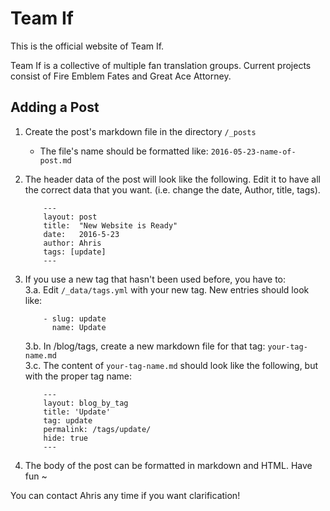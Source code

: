 # Team If

This is the official website of Team If.

Team If is a collective of multiple fan translation groups. Current projects consist of Fire Emblem Fates and Great Ace Attorney.

## Adding a Post

1. Create the post's markdown file in the directory `/_posts`
    - The file's name should be formatted like: `2016-05-23-name-of-post.md`
2. The header data of the post will look like the following. Edit it to have all the correct data that you want. (i.e. change the date, Author, title, tags).

    ```
        ---
        layout: post
        title:  "New Website is Ready"
        date:   2016-5-23
        author: Ahris
        tags: [update]
        ---
    ```

3. If you use a new tag that hasn't been used before, you have to:  
    3.a. Edit `/_data/tags.yml` with your new tag. New entries should look like:  

    ```
        - slug: update
          name: Update
    ```

    3.b. In /blog/tags, create a new markdown file for that tag: `your-tag-name.md`  
    3.c. The content of `your-tag-name.md` should look like the following, but with the proper tag name:  

    ```
        ---
        layout: blog_by_tag
        title: 'Update'
        tag: update
        permalink: /tags/update/
        hide: true
        ---
    ```

4. The body of the post can be formatted in markdown and HTML. Have fun ~ 

You can contact Ahris any time if you want clarification! 
